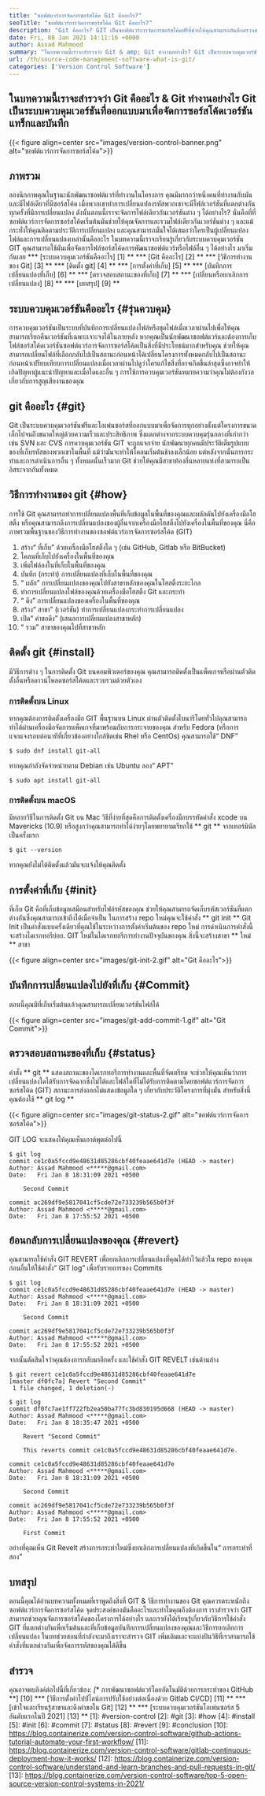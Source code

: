 ```yaml
---
title: "ซอฟต์แวร์การจัดการซอร์สโค้ด Git คืออะไร?" 
seoTitle: "ซอฟต์แวร์การจัดการซอร์สโค้ด Git คืออะไร?" 
description: "Git คืออะไร? GIT เป็นซอฟต์แวร์การจัดการซอร์สโค้ดฟรีที่ช่วยให้คุณสามารถบันทึกตรวจสอบการเปลี่ยนแปลงไฟล์ต้นฉบับของคุณและจัดการโครงการได้อย่างมีประสิทธิภาพ" 
date: Fri, 08 Jan 2021 14:11:16 +0000
author: Assad Mahmood
summary: "ในบทความนี้เราจะสำรวจว่า Git & amp; Git ทำงานอย่างไร? Git เป็นระบบควบคุมเวอร์ชันที่ออกแบบมาเพื่อจัดการซอร์สโค้ด, แทร็ก & amp; บันทึกเวอร์ชัน" 
url: /th/source-code-management-software-what-is-git/
categories: ['Version Control Software']
---
```


## ในบทความนี้เราจะสำรวจว่า Git คืออะไร & Git ทำงานอย่างไร Git เป็นระบบควบคุมเวอร์ชันที่ออกแบบมาเพื่อจัดการซอร์สโค้ดเวอร์ชันแทร็กและบันทึก

{{< figure align=center src="images/version-control-banner.png" alt="ซอฟต์แวร์การจัดการซอร์สโค้ด">}}


## ภาพรวม
ลองนึกภาพคุณในฐานะนักพัฒนาซอฟต์แวร์ที่ทำงานในโครงการ คุณมีมากกว่าหนึ่งคนที่ทำงานกับมัน และมีไฟล์เดียวที่มีซอร์สโค้ด เมื่อพวกเขาทำการเปลี่ยนแปลงรหัสพวกเขาจะมีไฟล์เวอร์ชันที่แตกต่างกันทุกครั้งที่มีการเปลี่ยนแปลง ดังนั้นตอนนี้เราจะจัดการไฟล์เดียวกันเวอร์ชันต่าง ๆ ได้อย่างไร? นั่นคือที่ที่ซอฟต์แวร์การจัดการซอร์สโค้ดเริ่มต้นมันช่วยให้คุณจัดการและรวมไฟล์เดียวกันเวอร์ชันต่าง ๆ และแม้กระทั่งให้คุณติดตามประวัติการเปลี่ยนแปลง และคุณสามารถมั่นใจได้เสมอว่าใครเป็นผู้เปลี่ยนแปลงไฟล์และการเปลี่ยนแปลงเหล่านั้นคืออะไร
ในบทความนี้เราจะเรียนรู้เกี่ยวกับระบบควบคุมเวอร์ชัน GIT คุณสามารถใช้มันเพื่อจัดการไฟล์ซอร์สโค้ดการพัฒนาซอฟต์แวร์หรือไฟล์อื่น ๆ ได้อย่างไร มาเริ่มกันเลย
  *** [ระบบควบคุมเวอร์ชันคืออะไร] [1] **
  *** [Git คืออะไร] [2] **
  *** [วิธีการทำงานของ Git] [3] **
  *** [ติดตั้ง git] [4] **
  *** [การตั้งค่าที่เก็บ] [5] **
  *** [บันทึกการเปลี่ยนแปลงที่เก็บ] [6] **
  *** [ตรวจสอบสถานะของที่เก็บ] [7] **
  *** [เปลี่ยนหรือยกเลิกการเปลี่ยนแปลง] [8] **
  *** [บทสรุป] [9] **

## ระบบควบคุมเวอร์ชันคืออะไร {#รุ่นควบคุม}
การควบคุมเวอร์ชันเป็นระบบที่บันทึกการเปลี่ยนแปลงไฟล์หรือชุดไฟล์เมื่อเวลาผ่านไปเพื่อให้คุณสามารถเรียกคืนเวอร์ชันที่เฉพาะเจาะจงได้ในภายหลัง หากคุณเป็นนักพัฒนาซอฟต์แวร์และต้องการเก็บไฟล์ซอร์สโค้ดเวอร์ชันซอฟต์แวร์การจัดการซอร์สโค้ดเป็นสิ่งที่มีประโยชน์มากสำหรับคุณ ช่วยให้คุณสามารถเปลี่ยนไฟล์ที่เลือกกลับไปเป็นสถานะก่อนหน้าได้เปลี่ยนโครงการทั้งหมดกลับไปเป็นสถานะก่อนหน้าเปรียบเทียบการเปลี่ยนแปลงเมื่อเวลาผ่านไปดูว่าใครแก้ไขสิ่งที่อาจเกิดขึ้นล่าสุดซึ่งอาจทำให้เกิดปัญหาผู้แนะนำปัญหาและเมื่อใดและอื่น ๆ การใช้การควบคุมเวอร์ชันหมายความว่าคุณไม่ต้องกังวลเกี่ยวกับการสูญเสียงานของคุณ

## git คืออะไร {#git}
Git เป็นระบบควบคุมเวอร์ชันฟรีและโอเพ่นซอร์สที่ออกแบบมาเพื่อจัดการทุกอย่างตั้งแต่โครงการขนาดเล็กไปจนถึงขนาดใหญ่ด้วยความเร็วและประสิทธิภาพ ซึ่งแตกต่างจากระบบควบคุมรุ่นกลางที่เก่ากว่าเช่น SVN และ CVS การควบคุมเวอร์ชัน GIT จะถูกแจกจ่าย นักพัฒนาทุกคนมีประวัติเต็มรูปแบบของที่เก็บรหัสของพวกเขาในพื้นที่ แม้ว่ามันจะทำให้โคลนเริ่มต้นช้าลงเล็กน้อย แต่หลังจากนั้นการกระทำและการดำเนินการอื่น ๆ ทั้งหมดนั้นเร็วมาก Git ช่วยให้คุณมีสาขาท้องถิ่นหลายแห่งที่สามารถเป็นอิสระจากกันทั้งหมด

## วิธีการทำงานของ git {#how}
การใช้ Git คุณสามารถทำการเปลี่ยนแปลงพื้นที่เก็บข้อมูลในพื้นที่ของคุณและผลักดันไปยังเครื่องมือโฮสติ้ง หรือคุณสามารถดึงการเปลี่ยนแปลงของผู้อื่นจากเครื่องมือโฮสติ้งไปยังเครื่องในพื้นที่ของคุณ นี่คือภาพรวมพื้นฐานของวิธีการทำงานของซอฟต์แวร์การจัดการซอร์สโค้ด (GIT)
  1. สร้าง“ ที่เก็บ” ด้วยเครื่องมือโฮสติ้งใด ๆ (เช่น GitHub, Gitlab หรือ BitBucket)
  2. โคลนที่เก็บไปยังเครื่องในพื้นที่ของคุณ
  3. เพิ่มไฟล์ลงในที่เก็บในพื้นที่ของคุณ
  4. บันทึก (กระทำ) การเปลี่ยนแปลงที่เก็บในพื้นที่ของคุณ
  5. “ ผลัก” การเปลี่ยนแปลงของคุณไปยังสาขาหลักของคุณในโฮสติ้งระยะไกล
  6. ทำการเปลี่ยนแปลงไฟล์ของคุณด้วยเครื่องมือโฮสติ้ง Git และกระทำ
  7. “ ดึง” การเปลี่ยนแปลงของเครื่องในพื้นที่ของคุณ
  8. สร้าง“ สาขา” (เวอร์ชัน) ทำการเปลี่ยนแปลงกระทำการเปลี่ยนแปลง
  9. เปิด“ คำขอดึง” (เสนอการเปลี่ยนแปลงสาขาหลัก)
 10. “ รวม” สาขาของคุณไปที่สาขาหลัก

## ติดตั้ง git {#install}
มีวิธีการต่าง ๆ ในการติดตั้ง Git บนคอมพิวเตอร์ของคุณ คุณสามารถติดตั้งเป็นแพ็คเกจหรือผ่านตัวติดตั้งอื่นหรือดาวน์โหลดซอร์สโค้ดและรวบรวมด้วยตัวเอง

### การติดตั้งบน Linux
หากคุณต้องการติดตั้งเครื่องมือ GIT พื้นฐานบน Linux ผ่านตัวติดตั้งไบนารีโดยทั่วไปคุณสามารถทำได้ผ่านเครื่องมือจัดการแพ็คเกจที่มาพร้อมกับการกระจายของคุณ สำหรับ Fedora (หรือการแจกแจงรอบต่อนาทีที่เกี่ยวข้องอย่างใกล้ชิดเช่น Rhel หรือ CentOs) คุณสามารถใช้“ DNF”
```
$ sudo dnf install git-all
```
หากคุณกำลังจัดจำหน่ายตาม Debian เช่น Ubuntu ลอง“ APT”
```
$ sudo apt install git-all
```

### การติดตั้งบน macOS
มีหลายวิธีในการติดตั้ง Git บน Mac วิธีที่ง่ายที่สุดคือการติดตั้งเครื่องมือบรรทัดคำสั่ง xcode บน Mavericks (10.9) หรือสูงกว่าคุณสามารถทำได้ง่ายๆโดยพยายามเรียกใช้ ** git ** จากเทอร์มินัลเป็นครั้งแรก
```
$ git --version
```
หากคุณยังไม่ได้ติดตั้งแล้วมันจะแจ้งให้คุณติดตั้ง

## การตั้งค่าที่เก็บ {#init}
ที่เก็บ Git คือที่เก็บข้อมูลเสมือนสำหรับไฟล์รหัสของคุณ ช่วยให้คุณสามารถจัดเก็บรหัสเวอร์ชันที่แตกต่างกันซึ่งคุณสามารถเข้าถึงได้เมื่อจำเป็น
ในการสร้าง repo ใหม่คุณจะใช้คำสั่ง ** git init ** Git Init เป็นคำสั่งแบบครั้งเดียวที่คุณใช้ในระหว่างการตั้งค่าเริ่มต้นของ repo ใหม่ การดำเนินการคำสั่งนี้จะสร้างไดเรกทอรีย่อย. GIT ใหม่ในไดเรกทอรีการทำงานปัจจุบันของคุณ สิ่งนี้จะสร้างสาขา ** ใหม่ ** สาขา

{{< figure align=center src="images/git-init-2.gif" alt="Git คืออะไร">}}


## บันทึกการเปลี่ยนแปลงไปยังที่เก็บ {#Commit}
ตอนนี้คุณมีที่เก็บเริ่มต้นแล้วคุณสามารถเปลี่ยนเวอร์ชันไฟล์ได้

{{< figure align=center src="images/git-add-commit-1.gif" alt="Git Commit">}}


## ตรวจสอบสถานะของที่เก็บ {#status}
คำสั่ง ** git ** แสดงสถานะของไดเรกทอรีการทำงานและพื้นที่จัดเตรียม จะช่วยให้คุณเห็นว่าการเปลี่ยนแปลงใดได้รับการจัดฉากซึ่งไม่ได้และไฟล์ใดที่ไม่ได้รับการติดตามโดยซอฟต์แวร์การจัดการซอร์สโค้ด (GIT) สถานะการส่งออกไม่แสดงข้อมูลใด ๆ เกี่ยวกับประวัติโครงการที่มุ่งมั่น สำหรับสิ่งนี้คุณต้องใช้ ** git log **

{{< figure align=center src="images/git-status-2.gif" alt="ซอฟต์แวร์การจัดการซอร์สโค้ด">}}

GIT LOG จะแสดงให้คุณเห็นเอาต์พุตต่อไปนี้
```
$ git log
commit ce1c0a5fccd9e48631d85286cbf40feaae641d7e (HEAD -> master)
Author: Assad Mahmood <*****@gmail.com>
Date:   Fri Jan 8 18:31:09 2021 +0500

    Second Commit

commit ac269df9e5817041cf5cde72e733239b565b0f3f
Author: Assad Mahmood <*****@gmail.com>
Date:   Fri Jan 8 17:55:52 2021 +0500
```

## ย้อนกลับการเปลี่ยนแปลงของคุณ {#revert}
คุณสามารถใช้คำสั่ง GIT REVERT เพื่อยกเลิกการเปลี่ยนแปลงที่คุณได้ทำไว้แล้วใน repo ของคุณ ก่อนอื่นให้ใช้คำสั่ง“ GIT log” เพื่อรับรายการของ Commits
```
$ git log
commit ce1c0a5fccd9e48631d85286cbf40feaae641d7e (HEAD -> master)
Author: Assad Mahmood <*****@gmail.com>
Date:   Fri Jan 8 18:31:09 2021 +0500

    Second Commit

commit ac269df9e5817041cf5cde72e733239b565b0f3f
Author: Assad Mahmood <*****@gmail.com>
Date:   Fri Jan 8 17:55:52 2021 +0500

```
จากนั้นตัดสินใจว่าคุณต้องการกลับมาอีกครั้ง และใช้คำสั่ง GIT REVELT เช่นด้านล่าง
```
$ git revert ce1c0a5fccd9e48631d85286cbf40feaae641d7e
[master df0fc7a] Revert "Second Commit"
 1 file changed, 1 deletion(-)

$ git log
commit df0fc7ae1ff722fb2ea50ba77fc3bd830195d668 (HEAD -> master)
Author: Assad Mahmood <*****@gmail.com>
Date:   Fri Jan 8 18:35:47 2021 +0500

    Revert "Second Commit"
    
    This reverts commit ce1c0a5fccd9e48631d85286cbf40feaae641d7e.

commit ce1c0a5fccd9e48631d85286cbf40feaae641d7e
Author: Assad Mahmood <*****@gmail.com>
Date:   Fri Jan 8 18:31:09 2021 +0500

    Second Commit

commit ac269df9e5817041cf5cde72e733239b565b0f3f
Author: Assad Mahmood <*****@gmail.com>
Date:   Fri Jan 8 17:55:52 2021 +0500

    First Commit
```
อย่างที่คุณเห็น Git Revelt สร้างการกระทำใหม่ซึ่งยกเลิกการเปลี่ยนแปลงที่เกิดขึ้นใน“ การกระทำที่สอง”

## บทสรุป
ตอนนี้คุณได้อ่านบทความทั้งหมดที่เราพูดถึงสิ่งที่ GIT & วิธีการทำงานของ Git คุณควรตระหนักถึงซอฟต์แวร์การจัดการซอร์สโค้ด จุดประสงค์ของมันคืออะไรและทำไมคุณถึงต้องการ เราสำรวจว่า GIT สามารถช่วยคุณจัดการซอร์สโค้ดของโครงการได้อย่างไร และเรายังได้เรียนรู้เกี่ยวกับวิธีการใช้คำสั่ง GIT ที่แตกต่างกันเพื่อเริ่มต้นและที่เก็บข้อมูลบันทึกการเปลี่ยนแปลงของคุณและวิธีการยกเลิกการเปลี่ยนแปลง ในบทช่วยสอนที่กำลังจะมาถึงเราจะสำรวจ GIT เพิ่มเติมและจะแบ่งปันวิธีที่เราสามารถใช้คำสั่งที่แตกต่างกันเพื่อจัดการรหัสของคุณได้ดีขึ้น

## สำรวจ
คุณอาจพบลิงค์ต่อไปนี้ที่เกี่ยวข้อง:
  *[** การพัฒนาซอฟต์แวร์โดยอัตโนมัติด้วยการกระทำของ GitHub **] [10]
  *** [วิธีการตั้งค่าไปป์ไลน์การปรับใช้อย่างต่อเนื่องด้วย Gitlab CI/CD] [11] **
  *** [เข้าใจและเรียนรู้สาขาและดึงคำขอใน Git] [12] **
  *** [ระบบควบคุมเวอร์ชันโอเพ่นซอร์ส 5 อันดับแรกในปี 2021] [13] **
[1]: #version-control
[2]: #git
[3]: #how
[4]: #install
[5]: #init
[6]: #commit
[7]: #status
[8]: #revert
[9]: #conclusion
[10]: https://blog.containerize.com/version-control-software/github-actions-tutorial-automate-your-first-workflow/
[11]: https://blog.containerize.com/version-control-software/gitlab-continuous-deployment-how-it-works/
[12]: https://blog.containerize.com/version-control-software/understand-and-learn-branches-and-pull-requests-in-git/
[13]: https://blog.containerize.com/version-control-software/top-5-open-source-version-control-systems-in-2021/
